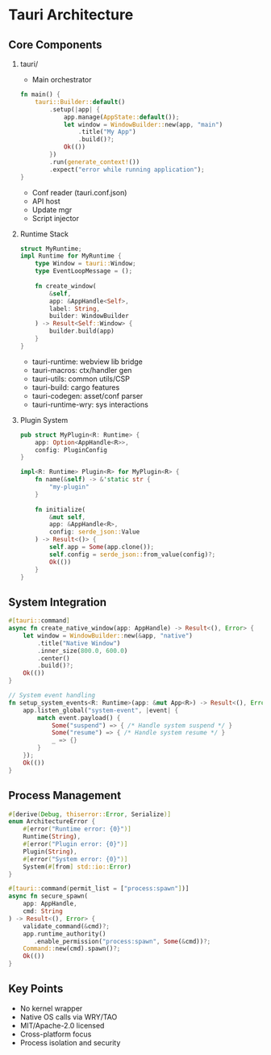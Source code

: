 # Tauri Architecture

## Core Components
1. tauri/
   - Main orchestrator
   ```rust
   fn main() {
       tauri::Builder::default()
           .setup(|app| {
               app.manage(AppState::default());
               let window = WindowBuilder::new(app, "main")
                   .title("My App")
                   .build()?;
               Ok(())
           })
           .run(generate_context!())
           .expect("error while running application");
   }
   ```
   - Conf reader (tauri.conf.json)
   - API host
   - Update mgr
   - Script injector

2. Runtime Stack
   ```rust
   struct MyRuntime;
   impl Runtime for MyRuntime {
       type Window = tauri::Window;
       type EventLoopMessage = ();
       
       fn create_window(
           &self,
           app: &AppHandle<Self>,
           label: String,
           builder: WindowBuilder
       ) -> Result<Self::Window> {
           builder.build(app)
       }
   }
   ```
   - tauri-runtime: webview lib bridge
   - tauri-macros: ctx/handler gen
   - tauri-utils: common utils/CSP
   - tauri-build: cargo features
   - tauri-codegen: asset/conf parser
   - tauri-runtime-wry: sys interactions

3. Plugin System
   ```rust
   pub struct MyPlugin<R: Runtime> {
       app: Option<AppHandle<R>>,
       config: PluginConfig
   }

   impl<R: Runtime> Plugin<R> for MyPlugin<R> {
       fn name(&self) -> &'static str {
           "my-plugin"
       }
       
       fn initialize(
           &mut self,
           app: &AppHandle<R>,
           config: serde_json::Value
       ) -> Result<()> {
           self.app = Some(app.clone());
           self.config = serde_json::from_value(config)?;
           Ok(())
       }
   }
   ```

## System Integration
```rust
#[tauri::command]
async fn create_native_window(app: AppHandle) -> Result<(), Error> {
    let window = WindowBuilder::new(&app, "native")
        .title("Native Window")
        .inner_size(800.0, 600.0)
        .center()
        .build()?;
    Ok(())
}

// System event handling
fn setup_system_events<R: Runtime>(app: &mut App<R>) -> Result<(), Error> {
    app.listen_global("system-event", |event| {
        match event.payload() {
            Some("suspend") => { /* Handle system suspend */ }
            Some("resume") => { /* Handle system resume */ }
            _ => {}
        }
    });
    Ok(())
}
```

## Process Management
```rust
#[derive(Debug, thiserror::Error, Serialize)]
enum ArchitectureError {
    #[error("Runtime error: {0}")]
    Runtime(String),
    #[error("Plugin error: {0}")]
    Plugin(String),
    #[error("System error: {0}")]
    System(#[from] std::io::Error)
}

#[tauri::command(permit_list = ["process:spawn"])]
async fn secure_spawn(
    app: AppHandle,
    cmd: String
) -> Result<(), Error> {
    validate_command(&cmd)?;
    app.runtime_authority()
       .enable_permission("process:spawn", Some(&cmd))?;
    Command::new(cmd).spawn()?;
    Ok(())
}
```

## Key Points
- No kernel wrapper
- Native OS calls via WRY/TAO
- MIT/Apache-2.0 licensed
- Cross-platform focus
- Process isolation and security
